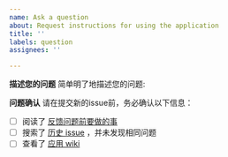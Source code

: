 ```yaml
---
name: Ask a question
about: Request instructions for using the application
title: ''
labels: question
assignees: ''

---
```


**描述您的问题**
简单明了地描述您的问题:


**问题确认**
请在提交新的issue前，务必确认以下信息：
- [ ] 阅读了 [反馈问题前要做的事](https://github.com/xfangfang/wiliwili?tab=readme-ov-file#反馈问题前要做的事)
- [ ] 搜索了 [历史 issue](https://github.com/xfangfang/wiliwili/issues?q=is%3Aissue) ，并未发现相同问题
- [ ] 查看了 [应用 wiki](https://github.com/xfangfang/wiliwili/wiki)
